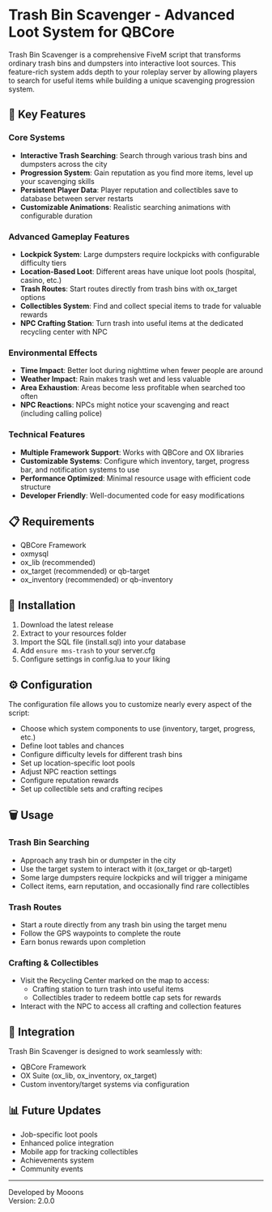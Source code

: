 # Trash Bin Scavenger - Advanced Loot System for QBCore

Trash Bin Scavenger is a comprehensive FiveM script that transforms ordinary trash bins and dumpsters into interactive loot sources. This feature-rich system adds depth to your roleplay server by allowing players to search for useful items while building a unique scavenging progression system.

## 🌟 Key Features

### Core Systems
- **Interactive Trash Searching**: Search through various trash bins and dumpsters across the city
- **Progression System**: Gain reputation as you find more items, level up your scavenging skills
- **Persistent Player Data**: Player reputation and collectibles save to database between server restarts
- **Customizable Animations**: Realistic searching animations with configurable duration

### Advanced Gameplay Features
- **Lockpick System**: Large dumpsters require lockpicks with configurable difficulty tiers
- **Location-Based Loot**: Different areas have unique loot pools (hospital, casino, etc.)
- **Trash Routes**: Start routes directly from trash bins with ox_target options
- **Collectibles System**: Find and collect special items to trade for valuable rewards
- **NPC Crafting Station**: Turn trash into useful items at the dedicated recycling center with NPC

### Environmental Effects
- **Time Impact**: Better loot during nighttime when fewer people are around
- **Weather Impact**: Rain makes trash wet and less valuable
- **Area Exhaustion**: Areas become less profitable when searched too often
- **NPC Reactions**: NPCs might notice your scavenging and react (including calling police)

### Technical Features
- **Multiple Framework Support**: Works with QBCore and OX libraries
- **Customizable Systems**: Configure which inventory, target, progress bar, and notification systems to use
- **Performance Optimized**: Minimal resource usage with efficient code structure
- **Developer Friendly**: Well-documented code for easy modifications

## 📋 Requirements
- QBCore Framework
- oxmysql
- ox_lib (recommended)
- ox_target (recommended) or qb-target
- ox_inventory (recommended) or qb-inventory

## 💾 Installation
1. Download the latest release
2. Extract to your resources folder
3. Import the SQL file (install.sql) into your database
4. Add `ensure mns-trash` to your server.cfg
5. Configure settings in config.lua to your liking

## ⚙️ Configuration
The configuration file allows you to customize nearly every aspect of the script:
- Choose which system components to use (inventory, target, progress, etc.)
- Define loot tables and chances
- Configure difficulty levels for different trash bins
- Set up location-specific loot pools
- Adjust NPC reaction settings
- Configure reputation rewards
- Set up collectible sets and crafting recipes

## 🗑️ Usage

### Trash Bin Searching
- Approach any trash bin or dumpster in the city
- Use the target system to interact with it (ox_target or qb-target)
- Some large dumpsters require lockpicks and will trigger a minigame
- Collect items, earn reputation, and occasionally find rare collectibles

### Trash Routes
- Start a route directly from any trash bin using the target menu
- Follow the GPS waypoints to complete the route
- Earn bonus rewards upon completion

### Crafting & Collectibles
- Visit the Recycling Center marked on the map to access:
   - Crafting station to turn trash into useful items
   - Collectibles trader to redeem bottle cap sets for rewards
- Interact with the NPC to access all crafting and collection features

## 🔄 Integration
Trash Bin Scavenger is designed to work seamlessly with:
- QBCore Framework
- OX Suite (ox_lib, ox_inventory, ox_target)
- Custom inventory/target systems via configuration

## 📊 Future Updates
- Job-specific loot pools
- Enhanced police integration
- Mobile app for tracking collectibles
- Achievements system
- Community events

---

Developed by Mooons  
Version: 2.0.0